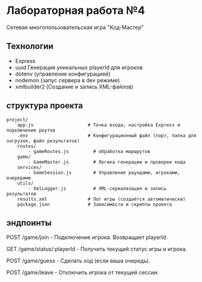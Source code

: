 # Лабораторная работа №4

Сетевая многопользовательская игра "Код-Мастер" 

## Технологии

- Express
- uuid Генерация уникальных playerId для игроков
- dotenv (управление конфигурацией)
- nodemon (запус сервера в dev режиме)
- xmlbuilder2 (Создание и запись XML-файлов)

## структура проекта
```
project/
    app.js                    # Точка входа, настройка Express и подключение роутов
    .env                      # Конфигурационный файл (порт, папка для загрузок, файл результатов)
    routes/
        - gameRoutes.js         # обработка маршрутов
    game/
        - GameMaster.js         # Логика генерации и проверки кода
    services/
        - GameSession.js        # Управление раундами, игроками, очередями
    utils/
        - XmlLogger.js          # XML-сериализация и запись результатов
    results.xml               # Лог игры (создаётся автоматически)
    package.json              # Зависимости и скрипты проекта
```
##  эндпоинты

POST /game/join - Подключение игрока. Возвращает playerId.

GET /game/status/:playerId - Получить текущий статус игры и игрока.

POST /game/guess - Сделать ход (если ваша очередь).

POST /game/leave - Отключить игрока от текущей сессии.
